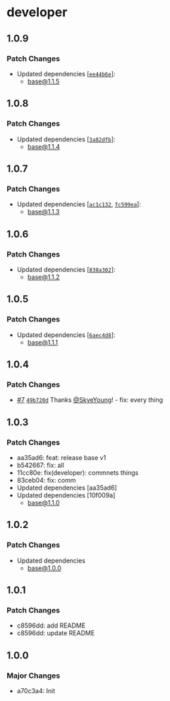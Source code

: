 # developer

## 1.0.9

### Patch Changes

- Updated dependencies [[`ee44b6e`](https://github.com/yfordev/portal/commit/ee44b6eb6f1a2198e533e699a456e2b9b4f39eb4)]:
  - base@1.1.5

## 1.0.8

### Patch Changes

- Updated dependencies [[`3a82dfb`](https://github.com/yfordev/portal/commit/3a82dfb54b92141578a9b2cad928c4d0d67cd0bb)]:
  - base@1.1.4

## 1.0.7

### Patch Changes

- Updated dependencies [[`ac1c132`](https://github.com/yfordev/portal/commit/ac1c132c6ab86029aff4c8c9b384d4743e1cc98e), [`fc599ea`](https://github.com/yfordev/portal/commit/fc599ea9ee096c993d08c484fa84522f5658f317)]:
  - base@1.1.3

## 1.0.6

### Patch Changes

- Updated dependencies [[`838a302`](https://github.com/yfordev/portal/commit/838a302695e525deedb914f46488713d5d6fb7f5)]:
  - base@1.1.2

## 1.0.5

### Patch Changes

- Updated dependencies [[`6aec4d8`](https://github.com/yfordev/portal/commit/6aec4d8bf54033c246a5dcf5f8b3c4f7d97e9d9a)]:
  - base@1.1.1

## 1.0.4

### Patch Changes

- [#7](https://github.com/yfordev/portal/pull/7) [`49b720d`](https://github.com/yfordev/portal/commit/49b720dec550b88c02dd00b65e78fd713ba21d28) Thanks [@SkyeYoung](https://github.com/SkyeYoung)! - fix: every thing

## 1.0.3

### Patch Changes

- aa35ad6: feat: release base v1
- b542667: fix: all
- 11cc80e: fix(developer): commnets things
- 83ceb04: fix: comm
- Updated dependencies [aa35ad6]
- Updated dependencies [10f009a]
  - base@1.1.0

## 1.0.2

### Patch Changes

- Updated dependencies
  - base@1.0.0

## 1.0.1

### Patch Changes

- c8596dd: add README
- c8596dd: update README

## 1.0.0

### Major Changes

- a70c3a4: Init
